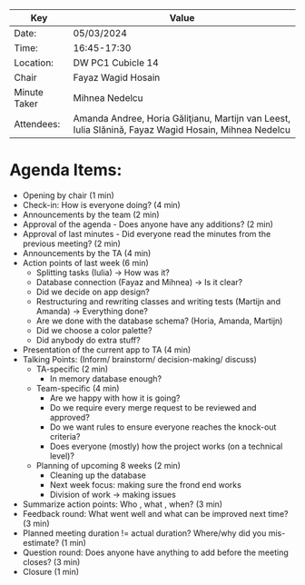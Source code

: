 | Key | Value                                                                                                |
| --- |------------------------------------------------------------------------------------------------------|
| Date: | 05/03/2024                                                                                           |
| Time: | 16:45-17:30                                                                                          |
| Location: | DW PC1 Cubicle 14                                                                                    |
| Chair | Fayaz Wagid Hosain                                                                                   |
| Minute Taker | Mihnea Nedelcu                                                                                       |
| Attendees: | Amanda Andree, Horia Găliţianu, Martijn van Leest, Iulia Slănină, Fayaz Wagid Hosain, Mihnea Nedelcu |  


# Agenda Items:
- Opening by chair (1 min)
- Check-in: How is everyone doing? (4 min)
- Announcements by the team (2 min)
- Approval of the agenda - Does anyone have any additions? (2 min)
- Approval of last minutes - Did everyone read the minutes from the previous meeting? (2 min)
- Announcements by the TA (4 min)
- Action points of last week (6 min)
    - Splitting tasks (Iulia) -> How was it?
    - Database connection (Fayaz and Mihnea) -> Is it clear?
    - Did we decide on app design?
    - Restructuring and rewriting classes and writing tests (Martijn and Amanda) -> Everything done?
    - Are we done with the database schema? (Horia, Amanda, Martijn)
    - Did we choose a color palette?
    - Did anybody do extra stuff?
- Presentation of the current app to TA (4 min)
- Talking Points: (Inform/ brainstorm/ decision-making/ discuss)
    - TA-specific (2 min)
        - In memory database enough?
    - Team-specific (4 min)
        - Are we happy with how it is going?
        - Do we require every merge request to be reviewed and approved?
        - Do we want rules to ensure everyone reaches the knock-out criteria?
        - Does everyone (mostly) how the project works (on a technical level)?
    - Planning of upcoming 8 weeks (2 min)
        - Cleaning up the database
        - Next week focus: making sure the frond end works
        - Division of work -> making issues
- Summarize action points: Who , what , when? (3 min)
- Feedback round: What went well and what can be improved next time? (3 min)
- Planned meeting duration != actual duration? Where/why did you mis-estimate? (1 min)
- Question round: Does anyone have anything to add before the meeting closes? (3 min)
- Closure (1 min)


